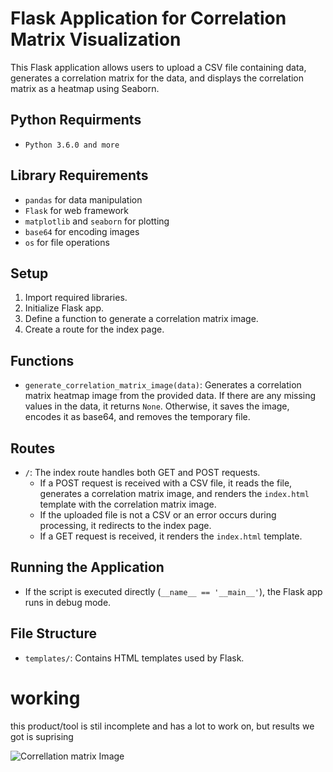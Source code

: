 # Flask Application for Correlation Matrix Visualization

This Flask application allows users to upload a CSV file containing data, generates a correlation matrix for the data, and displays the correlation matrix as a heatmap using Seaborn. 
## Python Requirments
- `Python 3.6.0 and more`
## Library Requirements
- `pandas` for data manipulation
- `Flask` for web framework
- `matplotlib` and `seaborn` for plotting
- `base64` for encoding images
- `os` for file operations

## Setup

1. Import required libraries.
2. Initialize Flask app.
3. Define a function to generate a correlation matrix image.
4. Create a route for the index page.

## Functions

- `generate_correlation_matrix_image(data)`: Generates a correlation matrix heatmap image from the provided data. If there are any missing values in the data, it returns `None`. Otherwise, it saves the image, encodes it as base64, and removes the temporary file.

## Routes

- `/`: The index route handles both GET and POST requests. 
    - If a POST request is received with a CSV file, it reads the file, generates a correlation matrix image, and renders the `index.html` template with the correlation matrix image.
    - If the uploaded file is not a CSV or an error occurs during processing, it redirects to the index page.
    - If a GET request is received, it renders the `index.html` template.

## Running the Application

- If the script is executed directly (`__name__ == '__main__'`), the Flask app runs in debug mode.

## File Structure

- `templates/`: Contains HTML templates used by Flask.
# working 
this product/tool is stil incomplete and has a lot to work on, but results we got is suprising 

![Correllation matrix Image](/output/correlation_matrix_image.png)
